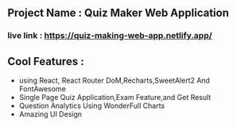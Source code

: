 ## Project Name : Quiz Maker Web Application

### live link : https://quiz-making-web-app.netlify.app/

## Cool Features :

- using React, React Router DoM,Recharts,SweetAlert2 And FontAwesome
- Single Page Quiz  Application,Exam Feature,and Get Result
- Question Analytics Using WonderFull Charts 
- Amazing UI Design
